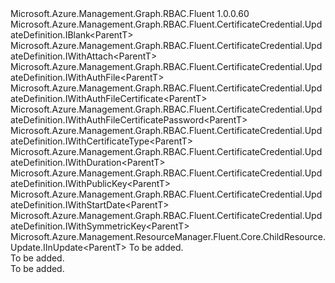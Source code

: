 <Type Name="IUpdateDefinition&lt;ParentT&gt;" FullName="Microsoft.Azure.Management.Graph.RBAC.Fluent.CertificateCredential.UpdateDefinition.IUpdateDefinition&lt;ParentT&gt;">
  <TypeSignature Language="C#" Value="public interface IUpdateDefinition&lt;ParentT&gt; : Microsoft.Azure.Management.Graph.RBAC.Fluent.CertificateCredential.UpdateDefinition.IBlank&lt;ParentT&gt;, Microsoft.Azure.Management.Graph.RBAC.Fluent.CertificateCredential.UpdateDefinition.IWithAttach&lt;ParentT&gt;, Microsoft.Azure.Management.Graph.RBAC.Fluent.CertificateCredential.UpdateDefinition.IWithAuthFile&lt;ParentT&gt;, Microsoft.Azure.Management.Graph.RBAC.Fluent.CertificateCredential.UpdateDefinition.IWithAuthFileCertificate&lt;ParentT&gt;, Microsoft.Azure.Management.Graph.RBAC.Fluent.CertificateCredential.UpdateDefinition.IWithAuthFileCertificatePassword&lt;ParentT&gt;, Microsoft.Azure.Management.Graph.RBAC.Fluent.CertificateCredential.UpdateDefinition.IWithCertificateType&lt;ParentT&gt;, Microsoft.Azure.Management.Graph.RBAC.Fluent.CertificateCredential.UpdateDefinition.IWithDuration&lt;ParentT&gt;, Microsoft.Azure.Management.Graph.RBAC.Fluent.CertificateCredential.UpdateDefinition.IWithPublicKey&lt;ParentT&gt;, Microsoft.Azure.Management.Graph.RBAC.Fluent.CertificateCredential.UpdateDefinition.IWithStartDate&lt;ParentT&gt;, Microsoft.Azure.Management.Graph.RBAC.Fluent.CertificateCredential.UpdateDefinition.IWithSymmetricKey&lt;ParentT&gt;, Microsoft.Azure.Management.ResourceManager.Fluent.Core.ChildResource.Update.IInUpdate&lt;ParentT&gt;" />
  <TypeSignature Language="ILAsm" Value=".class public interface auto ansi abstract IUpdateDefinition`1&lt;ParentT&gt; implements class Microsoft.Azure.Management.Graph.RBAC.Fluent.CertificateCredential.UpdateDefinition.IBlank`1&lt;!ParentT&gt;, class Microsoft.Azure.Management.Graph.RBAC.Fluent.CertificateCredential.UpdateDefinition.IWithAttach`1&lt;!ParentT&gt;, class Microsoft.Azure.Management.Graph.RBAC.Fluent.CertificateCredential.UpdateDefinition.IWithAuthFile`1&lt;!ParentT&gt;, class Microsoft.Azure.Management.Graph.RBAC.Fluent.CertificateCredential.UpdateDefinition.IWithAuthFileCertificate`1&lt;!ParentT&gt;, class Microsoft.Azure.Management.Graph.RBAC.Fluent.CertificateCredential.UpdateDefinition.IWithAuthFileCertificatePassword`1&lt;!ParentT&gt;, class Microsoft.Azure.Management.Graph.RBAC.Fluent.CertificateCredential.UpdateDefinition.IWithCertificateType`1&lt;!ParentT&gt;, class Microsoft.Azure.Management.Graph.RBAC.Fluent.CertificateCredential.UpdateDefinition.IWithDuration`1&lt;!ParentT&gt;, class Microsoft.Azure.Management.Graph.RBAC.Fluent.CertificateCredential.UpdateDefinition.IWithPublicKey`1&lt;!ParentT&gt;, class Microsoft.Azure.Management.Graph.RBAC.Fluent.CertificateCredential.UpdateDefinition.IWithStartDate`1&lt;!ParentT&gt;, class Microsoft.Azure.Management.Graph.RBAC.Fluent.CertificateCredential.UpdateDefinition.IWithSymmetricKey`1&lt;!ParentT&gt;, class Microsoft.Azure.Management.ResourceManager.Fluent.Core.ChildResource.Update.IInUpdate`1&lt;!ParentT&gt;" />
  <TypeSignature Language="DocId" Value="T:Microsoft.Azure.Management.Graph.RBAC.Fluent.CertificateCredential.UpdateDefinition.IUpdateDefinition`1" />
  <TypeSignature Language="VB.NET" Value="Public Interface IUpdateDefinition(Of ParentT)&#xA;Implements IBlank(Of ParentT), IInUpdate(Of ParentT), IWithAttach(Of ParentT), IWithAuthFile(Of ParentT), IWithAuthFileCertificate(Of ParentT), IWithAuthFileCertificatePassword(Of ParentT), IWithCertificateType(Of ParentT), IWithDuration(Of ParentT), IWithPublicKey(Of ParentT), IWithStartDate(Of ParentT), IWithSymmetricKey(Of ParentT)" />
  <TypeSignature Language="F#" Value="type IUpdateDefinition&lt;'ParentT&gt; = interface&#xA;    interface IBlank&lt;'ParentT&gt;&#xA;    interface IWithCertificateType&lt;'ParentT&gt;&#xA;    interface IWithPublicKey&lt;'ParentT&gt;&#xA;    interface IWithSymmetricKey&lt;'ParentT&gt;&#xA;    interface IWithAttach&lt;'ParentT&gt;&#xA;    interface IInUpdate&lt;'ParentT&gt;&#xA;    interface IWithStartDate&lt;'ParentT&gt;&#xA;    interface IWithDuration&lt;'ParentT&gt;&#xA;    interface IWithAuthFile&lt;'ParentT&gt;&#xA;    interface IWithAuthFileCertificate&lt;'ParentT&gt;&#xA;    interface IWithAuthFileCertificatePassword&lt;'ParentT&gt;" />
  <AssemblyInfo>
    <AssemblyName>Microsoft.Azure.Management.Graph.RBAC.Fluent</AssemblyName>
    <AssemblyVersion>1.0.0.60</AssemblyVersion>
  </AssemblyInfo>
  <TypeParameters>
    <TypeParameter Name="ParentT" />
  </TypeParameters>
  <Interfaces>
    <Interface>
      <InterfaceName>Microsoft.Azure.Management.Graph.RBAC.Fluent.CertificateCredential.UpdateDefinition.IBlank&lt;ParentT&gt;</InterfaceName>
    </Interface>
    <Interface>
      <InterfaceName>Microsoft.Azure.Management.Graph.RBAC.Fluent.CertificateCredential.UpdateDefinition.IWithAttach&lt;ParentT&gt;</InterfaceName>
    </Interface>
    <Interface>
      <InterfaceName>Microsoft.Azure.Management.Graph.RBAC.Fluent.CertificateCredential.UpdateDefinition.IWithAuthFile&lt;ParentT&gt;</InterfaceName>
    </Interface>
    <Interface>
      <InterfaceName>Microsoft.Azure.Management.Graph.RBAC.Fluent.CertificateCredential.UpdateDefinition.IWithAuthFileCertificate&lt;ParentT&gt;</InterfaceName>
    </Interface>
    <Interface>
      <InterfaceName>Microsoft.Azure.Management.Graph.RBAC.Fluent.CertificateCredential.UpdateDefinition.IWithAuthFileCertificatePassword&lt;ParentT&gt;</InterfaceName>
    </Interface>
    <Interface>
      <InterfaceName>Microsoft.Azure.Management.Graph.RBAC.Fluent.CertificateCredential.UpdateDefinition.IWithCertificateType&lt;ParentT&gt;</InterfaceName>
    </Interface>
    <Interface>
      <InterfaceName>Microsoft.Azure.Management.Graph.RBAC.Fluent.CertificateCredential.UpdateDefinition.IWithDuration&lt;ParentT&gt;</InterfaceName>
    </Interface>
    <Interface>
      <InterfaceName>Microsoft.Azure.Management.Graph.RBAC.Fluent.CertificateCredential.UpdateDefinition.IWithPublicKey&lt;ParentT&gt;</InterfaceName>
    </Interface>
    <Interface>
      <InterfaceName>Microsoft.Azure.Management.Graph.RBAC.Fluent.CertificateCredential.UpdateDefinition.IWithStartDate&lt;ParentT&gt;</InterfaceName>
    </Interface>
    <Interface>
      <InterfaceName>Microsoft.Azure.Management.Graph.RBAC.Fluent.CertificateCredential.UpdateDefinition.IWithSymmetricKey&lt;ParentT&gt;</InterfaceName>
    </Interface>
    <Interface>
      <InterfaceName>Microsoft.Azure.Management.ResourceManager.Fluent.Core.ChildResource.Update.IInUpdate&lt;ParentT&gt;</InterfaceName>
    </Interface>
  </Interfaces>
  <Docs>
    <typeparam name="ParentT">To be added.</typeparam>
    <summary>To be added.</summary>
    <remarks>To be added.</remarks>
  </Docs>
  <Members />
</Type>